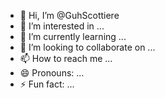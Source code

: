 - 👋 Hi, I’m @GuhScottiere
- 👀 I’m interested in ...
- 🌱 I’m currently learning ...
- 💞️ I’m looking to collaborate on ...
- 📫 How to reach me ...
- 😄 Pronouns: ...
- ⚡ Fun fact: ...

<!---
GuhScottiere/GuhScottiere is a ✨ special ✨ repository because its `README.md` (this file) appears on your GitHub profile.
You can click the Preview link to take a look at your changes.
--->
